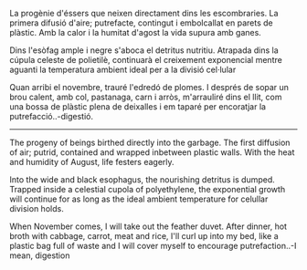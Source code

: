 La progènie d'éssers que neixen directament 
dins les escombraries. La primera difusió d'aire; 
putrefacte, contingut i embolcallat en parets de plàstic. 
Amb la calor i la humitat d'agost la vida supura amb ganes. 
 
Dins l'esòfag ample i negre s'aboca el detritus nutritiu. 
Atrapada dins la cúpula celeste de polietilè, 
continuarà el creixement exponencial mentre 
aguanti la temperatura ambient ideal per a la divisió cel·lular 
 
Quan arribi el novembre, trauré l'edredó de plomes. 
I després de sopar un brou calent, amb col, pastanaga, carn i arròs, 
m'arrauliré dins el llit, com una bossa de plàstic plena 
de deixalles i em taparé per encoratjar la putrefacció..-digestió. 
 
--- 
 
The progeny of beings birthed directly 
into the garbage. The first diffusion of air; 
putrid, contained and wrapped inbetween plastic walls. 
With the heat and humidity of August, life festers eagerly. 
 
Into the wide and black esophagus, the nourishing detritus is dumped. 
Trapped inside a celestial cupola of polyethylene, 
the exponential growth will continue for as long as 
the ideal ambient temperature for celullar division holds. 
 
When November comes, I will take out the feather duvet. 
After dinner, hot broth with cabbage, carrot, meat and rice, 
I'll curl up into my bed, like a plastic bag full of waste 
and I will cover myself to encourage putrefaction..-I mean, digestion 
 